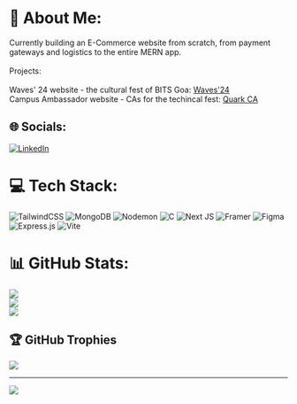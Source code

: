 # 💫 About Me:
Currently building an E-Commerce website from scratch, from payment gateways and logistics to the entire MERN app.<br><br>Projects:<br><br>Waves' 24 website - the cultural fest of BITS Goa: <a href="https://github.com/Devsoc-BPGC/waves-24">Waves'24</a><br>Campus Ambassador website - CAs for the techincal fest: <a href="https://github.com/Devsoc-BPGC/campus-ambassador">Quark CA</a>


## 🌐 Socials:
[![LinkedIn](https://img.shields.io/badge/LinkedIn-%230077B5.svg?logo=linkedin&logoColor=white)](https://linkedin.com/in/sohamdasx) 

# 💻 Tech Stack:
![TailwindCSS](https://img.shields.io/badge/tailwindcss-%2338B2AC.svg?style=for-the-badge&logo=tailwind-css&logoColor=white) ![MongoDB](https://img.shields.io/badge/MongoDB-%234ea94b.svg?style=for-the-badge&logo=mongodb&logoColor=white) ![Nodemon](https://img.shields.io/badge/NODEMON-%23323330.svg?style=for-the-badge&logo=nodemon&logoColor=%BBDEAD) ![C](https://img.shields.io/badge/c-%2300599C.svg?style=for-the-badge&logo=c&logoColor=white) ![Next JS](https://img.shields.io/badge/Next-black?style=for-the-badge&logo=next.js&logoColor=white) ![Framer](https://img.shields.io/badge/Framer-black?style=for-the-badge&logo=framer&logoColor=blue) ![Figma](https://img.shields.io/badge/figma-%23F24E1E.svg?style=for-the-badge&logo=figma&logoColor=white) ![Express.js](https://img.shields.io/badge/express.js-%23404d59.svg?style=for-the-badge&logo=express&logoColor=%2361DAFB) ![Vite](https://img.shields.io/badge/vite-%23646CFF.svg?style=for-the-badge&logo=vite&logoColor=white)
# 📊 GitHub Stats:
![](https://github-readme-stats.vercel.app/api?username=sohamdasx&theme=vision-friendly-dark&hide_border=false&include_all_commits=true&count_private=true)<br/>
![](https://github-readme-streak-stats.herokuapp.com/?user=sohamdasx&theme=vision-friendly-dark&hide_border=false)<br/>
![](https://github-readme-stats.vercel.app/api/top-langs/?username=sohamdasx&theme=vision-friendly-dark&hide_border=false&include_all_commits=true&count_private=true&layout=compact)

## 🏆 GitHub Trophies
![](https://github-profile-trophy.vercel.app/?username=sohamdasx&theme=github_dark_dimmed&no-frame=false&no-bg=true&margin-w=4)

---
[![](https://visitcount.itsvg.in/api?id=sohamdasx&icon=0&color=0)](https://visitcount.itsvg.in)

<!-- Proudly created with GPRM ( https://gprm.itsvg.in ) -->

